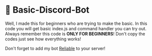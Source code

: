 # 🤖 Basic-Discord-Bot
Well, I made this for beginners who are trying to make the basic. In this code you will get basic index.js and command handler you can try out.
Always remember this code is **ONLY FOR BEGINNERS**! Don't copy the codes just see how everything works!

Don't forget to add my bot [Reliable](https://dsc.gg/reliable-bot) to your server! 
